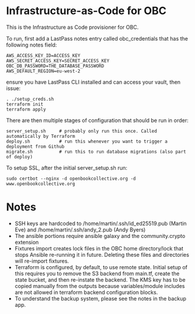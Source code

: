 # Infrastructure-as-Code for OBC
This is the Infrastructure as Code provisioner for OBC.

To run, first add a LastPass notes entry called obc_credentials that has the following notes field:

    AWS_ACCESS_KEY_ID=ACCESS_KEY
    AWS_SECRET_ACCESS_KEY=SECRET_ACCESS_KEY
    OBC_DB_PASSWORD=THE_DATABASE_PASSWORD
    AWS_DEFAULT_REGION=eu-west-2

ensure you have LastPass CLI installed and can access your vault, then issue:

    . ./setup_creds.sh
    terraform init
    terraform apply

There are then multiple stages of configuration that should be run in order:

    server_setup.sh     # probably only run this once. Called automatically by Terraform
    deploy.sh           # run this whenever you want to trigger a deployment from Github
    migrate.sh          # run this to run database migrations (also part of deploy)

To setup SSL, after the initial server_setup.sh run:

    sudo certbot --nginx -d openbookcollective.org -d www.openbookcollective.org


# Notes
* SSH keys are hardcoded to /home/martin/.ssh/id_ed25519.pub (Martin Eve) and /home/martin/.ssh/andy_2.pub (Andy Byers)
* The ansible portions require ansible galaxy and the community.crypto extension
* Fixtures import creates lock files in the OBC home directory/lock that stops Ansible re-running it in future. Deleting these files and directories will re-import fixtures.
* Terraform is configured, by default, to use remote state. Initial setup of this requires you to remove the S3 backend from main.tf, create the state bucket, and then re-instate the backend. The KMS key has to be copied manually from the outputs because variables/module includes are not allowed in terraform backend configuration blocks.
* To understand the backup system, please see the notes in the backup app.

